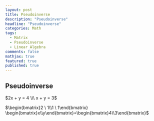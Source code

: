 ```yaml
---
layout: post
title: Pseudoinverse
description: "Pseudoinverse"
headline: "Pseudoinverse"
categories: Math
tags: 
  - Matrix
  - Pseudoinverse
  - Linear Algebra
comments: false
mathjax: true
featured: true
published: true
---
```


## Pseudoinverse


$2x  +  y =  4 \\\
x  +  y = 3$

$\begin{bmatrix}2 \ 1\\1 \ 1\end{bmatrix} \begin{bmatrix}x\\y\end{bmatrix}=\begin{bmatrix}4\\3\end{bmatrix}$

